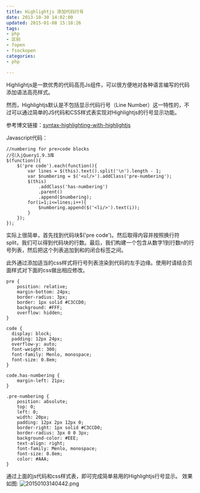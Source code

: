 ```yaml
---
title: Highlightjs 添加代码行号 
date: 2013-10-30 14:02:00
updated: 2015-01-08 15:18:26
tags: 
- php
- 区别
- fopen
- fsockopen
categories: 
- php

---
```

Highlightjs是一款优秀的代码高亮Js组件，可以很方便地对各种语言编写的代码添加语法高亮样式。

然而，Highlightjs默认是不包括显示代码行号（Line Number）这一特性的，不过可以通过简单的JS代码和CSS样式表实现对Highlightjs的行号显示功能。

参考博文链接：[syntax-highlighting-with-highlightjs](http://idodev.co.uk/2013/03/syntax-highlighting-with-highlightjs/)


<!--more-->


Javascript代码：

    //numbering for pre>code blocks
    //引入jQuery1.9.3库
    $(function(){
        $('pre code').each(function(){
            var lines = $(this).text().split('\n').length - 1;
            var $numbering = $('<ul/>').addClass('pre-numbering');
            $(this)
                .addClass('has-numbering')
                .parent()
                .append($numbering);
            for(i=1;i<=lines;i++){
                $numbering.append($('<li/>').text(i));
            }
        });
    });

实际上很简单，首先找到代码块$('pre code')。然后取得内容并按照换行符split，我们可以得到代码块的行数。最后，我们构建一个包含从数字1到行数n的行号列表，然后把这个列表追加到</pre>和</code>的闭合标签之间。

此外通过添加适当的css样式将行号列表渲染到代码的左手边缘。使用时请结合页面样式对下面的css做出相应修改。

    pre {
        position: relative;
        margin-bottom: 24px;
        border-radius: 3px;
        border: 1px solid #C3CCD0;
        background: #FFF;
        overflow: hidden;
    }
    
    code {
      display: block;
      padding: 12px 24px;
      overflow-y: auto;
      font-weight: 300;
      font-family: Menlo, monospace;
      font-size: 0.8em;
    }
    
    code.has-numbering {
        margin-left: 21px;
    }
    
    .pre-numbering {
        position: absolute;
        top: 0;
        left: 0;
        width: 20px;
        padding: 12px 2px 12px 0;
        border-right: 1px solid #C3CCD0;
        border-radius: 3px 0 0 3px;
        background-color: #EEE;
        text-align: right;
        font-family: Menlo, monospace;
        font-size: 0.8em;
        color: #AAA;
    }

通过上面的js代码和css样式表，即可完成简单易用的Highlightjs行号显示。
效果如图:
![20150103140442.png][1]


  [1]: https://imgs.gnux.cn/usr/uploads/2015/01/831826569.png